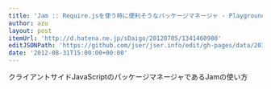 ```yaml
---
title: 'Jam :: Require.jsを使う時に便利そうなパッケージマネージャ - Playground of Mine'
author: azu
layout: post
itemUrl: 'http://d.hatena.ne.jp/sDaigo/20120705/1341460980'
editJSONPath: 'https://github.com/jser/jser.info/edit/gh-pages/data/2012/08/index.json'
date: '2012-08-31T15:00:00+00:00'
---
```

クライアントサイドJavaScriptのパッケージマネージャであるJamの使い方
